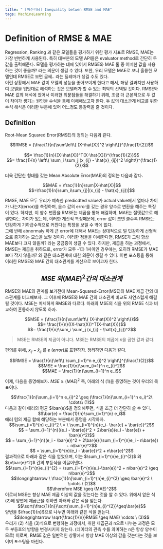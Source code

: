 ```yaml
---
title: " [머신러닝] Inequality betwen RMSE and MAE"
tags: MachineLearning
---
```


# Definition of RMSE & MAE
Regression, Ranking 과 같은 모델들을 평가하기 위한 평가 지표로 RMSE, MAE는 가장 빈번하게 사용된다. 특히 대부분의 모델 API들은 evaluator method로 간단히 두 값을 출력해준다. 모델을 평가하는 데에 있어서 RMSE와 MAE 둘 중 어떠한 값을 사용하는 것이 좋을까? 라는 의문이 생길 수 있다. 또한, 우리 모델은 MAE로 보니 훌륭한 모델인데 RMSE로 보면 글쎄.. 라는 딜레마가 생길 수도 있다. <br>
이런 상황에서 MAE 값이 모델의 성능을 좋아보이게 한다고 해서, 해당 결과치만 사용하여 모델을 입맛대로 해석하는 것은 모델러가 할 수 있는 최악의 선택일 것이다. RMSE와 MAE 값의 해석에 있어서 이러한 의문점들을 해결하기 위해, 조금 더 근본적으로 두 값이 차이가 생기는 원인을 수식을 통해 이해해보고자 한다. 두 값의 대소관계 비교를 위한 수식 해석은 이러한 부분에 있어 어느정도 통찰력을 줄 것이다.

## Definition
Root-Mean Squared Error(RMSE)의 정의는 다음과 같다.
<center>$$RMSE = {\frac{1}{n}\sum\left\{ (X-\hat{X})^2 \right\}}^{\frac{1}{2}}$$</center><br>
<center>$$= \frac{1}{n}{(X-\hat{X})^T(X-\hat{X})}^{\frac{1}{2}}$$</center>
<center>$$= \frac{1}{n} \left\{ \sum_i \sum_j (x_{ij} - \hat{x}_{ij})^2 \right\}^{\frac{1}{2}}$$</center>

더욱 간단한 형태를 갖는 Mean Absolute Error(MAE)의 정의는 다음과 같다.
<center>$$MAE = \frac{1}{n}\sum|X-\hat{X}|$$</center>
<center>$$=\frac{1}{n}\sum_i\sum_{j}|(x_{ij} - \hat{x}_{ij})|$$</center>

RMSE, MAE 모두 우리가 예측한 predicdted value가 actual value에서 얼마나 차이가 나는지(error)를 측정하며, 음수 값의 error를 갖는 경우 양수로 변환을 해주는 특징이 있다. 하지만, 이 양수 변환을 RMSE는 제곱을 통해 해결하며, MAE는 절댓값으로 해결한다는 차이가 있는데, 이러한 계산적 특징때문에, error 값이 크면 클수록 RMSE는 민감하게 기하급수적으로 커진다는 특징을 보일 수 밖에 없다. <br>
그에 반해 abnormaly 하게 큰 error에 대해서 MAE는 상대적으로 덜 민감하게 선형적으로 증가하는 모습을 보일 것이다. 이러한 점들을 이해한다면, RMSE가 그럼 항상 MAE보다 크지 않을까? 라는 궁금증이 생길 수 있다. 하지만, 제곱을 하는 과정에서, RMSE는 제곱을 취하므로, error가 모두 -1과 1사이인 경우에는, 오히려 RMSE가 MAE보다 작지 않을까? 와 같은 대소관계에 대한 의문이 생길 수 있다. 이번 포스팅을 통해 이러한 RMSE와 MAE 간의 대소관계를 계산으로 보이고자 한다.

## $$MSE\ 와 (MAE)^2 간의\ 대소관계$$
RMSE와 MAE의 관계를 보기전에 Mean-Squared-Error(MSE)와 MAE 제곱 간의 대소관계를 비교해보자. 그 이후에 RMSE와 MAE 간의 대소관계 비교도 자연스럽게 해결될 것이다.
MSE는 미세하게 RMSE와 다르다. 아래의 MSE의 식을 위의 RMSE 식과 비교하여 혼동하지 않도록 하자.
<center>$$MSE = {\frac{1}{n}\sum\left\{ (X-\hat{X})^2 \right\}}$$</center>
<center>$$= \frac{1}{n}{(X-\hat{X})^T(X-\hat{X})}$$</center>
<center>$$= \frac{1}{n}\sum_i \sum_j (x_{ij} - \hat{x}_{ij})^2$$</center>

> MSE는 RMSE의 제곱이 아니다. MSE는 RMSE의 제곱에 $n$을 곱한 값과 같다.

편의를 위해, $x_{ij} - \hat{x}_{ij}$ 를 $e\ (error)$로 표현하자. 정리하면 다음과 같다.

<center>$$RMSE = \frac{1}{n}\left\{ \sum_{i=1}^n e_{i}^2 \right\}^{\frac{1}{2}}$$</center>
<center>$$MSE = \frac{1}{n}\sum_{i=1}^n e_{i}^2$$</center>
<center>$$MAE = \frac{1}{n}\sum_{i=1}^n e_i$$</center>

이제, 다음을 증명해보자. $MSE \geq (MAE)^2$
즉, 아래의 식 (1)을 증명하는 것이 우리의 목표이다.
<center>$$\frac{1}{n}\sum_{i=1}^n e_{i}^2 \geq (\frac{1}{n}\sum_{i=1}^n e_i)^2\  \cdots\   (1)$$</center>
다음과 같이 에러의 평균 $\bar{e}$을 정의해두면, 식을 조금 더 간단히 쓸 수 있다.
<center>$$\bar{e} = \frac{1}{n}\sum_{i=1}^{n} e_i$$</center>
에러 텀의 제곱 합에 해당하는 부분에서 증명을 시작하자.
<center>$$\sum_{i=1}^{n} e_{i}^2 \ = \ \sum_{i=1}^{n}(e_i- \bar{e} + \bar{e})^2$$</center>
<center>$$ = \sum_{i=1}^{n}((e_i - \bar{e})^2 + 2\bar{e}(e_i - \bar{e}) + \bar{e}^2)$$</center>
<center>$$ = \sum_{i=1}^{n}(e_i - \bar{e})^2 + 2\bar{e}(\sum_{i=1}^{n}e_i - n\bar{e}) + n\bar{e}^2$$</center>
<center>$$ = \sum_{i=1}^{n}(e_i - \bar{e})^2 + n\bar{e}^2$$</center>
결과적으로 아래과 같은 식을 얻었으며, 이는 $\sum_{i=1}^{n}e_{i}^{2}$ 와 ${n\bar{e}^2}$ 간의 부등식을 이끌어낸다.
<center>$$\sum_{i=1}^{n}e_{i}^{2} = \sum_{i=1}^{n}(e_i-\bar{e})^2 + n\bar{e}^2 \geq n\bar{e}^2$$</center>
<center>$$\longrightarrow \  \frac{1}{n}\sum_{i=1}^{n}e_{i}^{2} \geq \bar{e}^2 \  \cdots \  (2)$$</center>

<center>$$\therefore MSE \geq (MAE)^2$$</center>
이로써 MSE는 항상 MAE 제곱 이상의 값을 갖는다는 것을 알 수 있다. 위에서 얻은 식 (2)에 양변에 제곱근을 취하면 아래와 같은 식을 얻는다.
<center>$$\sqrt{\frac{1}{n}}\sqrt{\sum_{i=1}^{n}e_{i}^{2}}\geq\bar{e}$$</center>
양변을 $\frac{1}{n}$으로 나누면 아래와 같은 식을 얻는다.
<center>$$\longrightarrow \sqrt{\frac{1}{n}}RMSE \geq MAE\  \cdots \  (3)$$</center>
우리가 (2) 식을 (3)식으로 변형하는 과정에서, 취한 제곱근과 n으로 나누는 과정은 모두 부등호의 방향을 변경시키지 않는다. (데이터의 관측 수를 의미하는 n은 항상 양수이므로)
이로써, RMSE 값은 일반적인 상황에서 항상 MAE 이상의 값을 갖는다는 것을 보이며 포스팅을 마친다.
